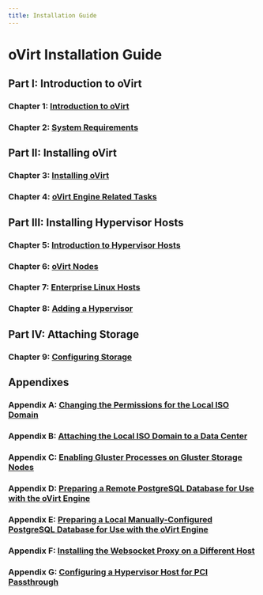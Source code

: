 ```yaml
---
title: Installation Guide
---
```


# oVirt Installation Guide

## Part I: Introduction to oVirt

### Chapter 1: [Introduction to oVirt](../chap-Introduction_to_oVirt)

### Chapter 2: [System Requirements](../chap-System_Requirements)

## Part II: Installing oVirt

### Chapter 3: [Installing oVirt](../chap-Installing_oVirt)

### Chapter 4: [oVirt Engine Related Tasks](../chap-oVirt_Engine_Related_Tasks)

## Part III: Installing Hypervisor Hosts

### Chapter 5: [Introduction to Hypervisor Hosts](../chap-Introduction_to_Hypervisor_Hosts)

### Chapter 6: [oVirt Nodes](../chap-oVirt_Nodes)

### Chapter 7: [Enterprise Linux Hosts](../chap-Enterprise_Linux_Hosts)

### Chapter 8: [Adding a Hypervisor](../chap-Adding_a_Hypervisor)

## Part IV: Attaching Storage

### Chapter 9: [Configuring Storage](../chap-Configuring_Storage)

## Appendixes

### Appendix A: [Changing the Permissions for the Local ISO Domain](../appe-Changing_the_Permissions_for_the_Local_ISO_Domain)

### Appendix B: [Attaching the Local ISO Domain to a Data Center](../appe-Attaching_the_Local_ISO_Domain_to_a_Data_Center)

### Appendix C: [Enabling Gluster Processes on Gluster Storage Nodes](../appe-Enabling_Gluster_Processes_on_Gluster_Storage_Nodes)

### Appendix D: [Preparing a Remote PostgreSQL Database for Use with the oVirt Engine](../appe-Preparing_a_Remote_PostgreSQL_Database_for_Use_with_the_oVirt_Engine)

### Appendix E: [Preparing a Local Manually-Configured PostgreSQL Database for Use with the oVirt Engine](../appe-Preparing_a_Local_Manually-Configured_PostgreSQL_Database_for_Use_with_the_oVirt_Engine)

### Appendix F: [Installing the Websocket Proxy on a Different Host](../appe-Installing_the_Websocket_Proxy_on_a_different_host)

### Appendix G: [Configuring a Hypervisor Host for PCI Passthrough](../appe-Configuring_a_Hypervisor_Host_for_PCI_Passthrough)
